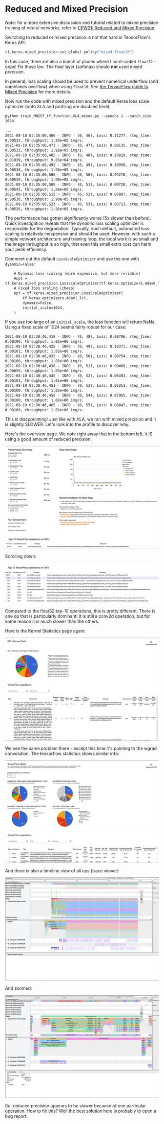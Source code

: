 # Reduced and Mixed Precision

*Note*: for a more extensive discussion and tutorial related to mixed precision training of neural networks, refer to [CPW21: Reduced and Mixed Precision](https://github.com/argonne-lcf/CompPerfWorkshop-2021/tree/main/10_reduced-precision).

Switching to reduced or mixed precision is not that hard in TensorFlow's Keras API:
```python
tf.keras.mixed_precision.set_global_policy("mixed_float16")
```

In this case, there are also a bunch of places where I hard-coded `float32` - oops!  Fix those too. The final layer (softmax) should **not** used mixed precision.

In general, loss scaling should be used to prevent numerical underflow (and sometimes overflow) when using `float16`. See [the TensorFlow guide to Mixed Precision](https://www.tensorflow.org/guide/mixed_precision#training_the_model_with_a_custom_training_loop) for more details. 

Now run the code with mixed precision and the default Keras loss scale optimizer (both XLA and profiling are disabled here):
```
python train_MNIST_tf_function_XLA_mixed.py --epochs 1 --batch_size 1024

...
2021-08-10 02:35:00,466 - INFO - (0, 46), Loss: 0.11277, step_time: 0.00532, throughput: 1.93e+05 img/s.
2021-08-10 02:35:00,473 - INFO - (0, 47), Loss: 0.08135, step_time: 0.00533, throughput: 1.92e+05 img/s.
2021-08-10 02:35:00,485 - INFO - (0, 48), Loss: 0.10929, step_time: 0.01039, throughput: 9.85e+04 img/s.
2021-08-10 02:35:00,493 - INFO - (0, 49), Loss: 0.10958, step_time: 0.00538, throughput: 1.90e+05 img/s.
2021-08-10 02:35:00,500 - INFO - (0, 50), Loss: 0.09276, step_time: 0.00539, throughput: 1.90e+05 img/s.
2021-08-10 02:35:00,508 - INFO - (0, 51), Loss: 0.09720, step_time: 0.00543, throughput: 1.88e+05 img/s.
2021-08-10 02:35:00,515 - INFO - (0, 52), Loss: 0.07887, step_time: 0.00538, throughput: 1.90e+05 img/s.
2021-08-10 02:35:00,523 - INFO - (0, 53), Loss: 0.06713, step_time: 0.00526, throughput: 1.95e+05 img/s.
```
The performance has gotten significantly worse (5x slower than before). Quick investigation reveals that the _dynamic_ loss scaling optimizer is responsible for the degradation. Typically, such default, automated loss scaling is relatively inexpensive and should be used. However, with such a simple network architecture and training loop, the local work is so small and the image throughput is so high, that even this small extra cost can harm your peak efficiency.

Comment out the default `LossScaleOptimizer` and use the one with `dyanmic=False`:
```
    # Dynamic loss scaling (more expensive, but more reliable)
    #opt = tf.keras.mixed_precision.LossScaleOptimizer(tf.keras.optimizers.Adam(_lr))
    # Fixed loss scaling (cheap)
    opt = tf.keras.mixed_precision.LossScaleOptimizer(
        tf.keras.optimizers.Adam(_lr),
        dynamic=False,
        initial_scale=1024,
    )
``` 
If you use too large of an `initial_scale`, the loss function will return NaNs. Using a fixed scale of 1024 seems fairly robust for our case:
```
2021-08-10 02:30:46,418 - INFO - (0, 48), Loss: 0.08706, step_time: 0.00100, throughput: 1.02e+06 img/s.
2021-08-10 02:30:46,425 - INFO - (0, 49), Loss: 0.10371, step_time: 0.00101, throughput: 1.02e+06 img/s.
2021-08-10 02:30:46,432 - INFO - (0, 50), Loss: 0.09754, step_time: 0.00100, throughput: 1.03e+06 img/s.
2021-08-10 02:30:46,438 - INFO - (0, 51), Loss: 0.09409, step_time: 0.00099, throughput: 1.03e+06 img/s.
2021-08-10 02:30:46,445 - INFO - (0, 52), Loss: 0.06493, step_time: 0.00101, throughput: 1.01e+06 img/s.
2021-08-10 02:30:46,451 - INFO - (0, 53), Loss: 0.05253, step_time: 0.00100, throughput: 1.03e+06 img/s.
2021-08-10 02:30:46,458 - INFO - (0, 54), Loss: 0.07965, step_time: 0.00100, throughput: 1.02e+06 img/s.
2021-08-10 02:30:46,465 - INFO - (0, 55), Loss: 0.06847, step_time: 0.00100, throughput: 1.02e+06 img/s.
```

This is disappointing!  Just like with XLA, we ran with mixed precision and it is slightly SLOWER.  Let's look into the profile to discover why.

Here's the overview page.  We note right away that in the bottom left, it IS using a good amount of reduced precision.

![Tensorboard Profiler Overview](./images/profiler_overview.png)

Scrolling down:

![top 10](./images/top10-ops.png)

Compared to the float32 top-10 operations, this is pretty different.  There is one op that is particularly dominant!  It is still a conv2d operation, but for some reason it is much slower than the others.

Here is the Kernel Statistics page again:

![kernel stats](./images/kernel-stats.png)

We see the same problem there - except this time it's pointing to the wgrad convolution. The tensorflow statistics shows similar info:

![tf stats](./images/tf-stats.png)

And there is also a timeline view of all ops (trace viewer)

![timeline](./images/trace-viewer.png)

And zoomed:

![timeline zoom](./images/trace-zoomed.png)

So, reduced precision appears to be slower because of one particular operation.  How to
fix this?  Well the best solution here is probably to open a bug report.
